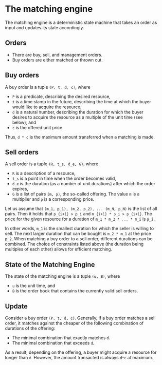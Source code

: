 # The matching engine

The matching engine is a deterministic state machine that takes an order as
input and updates its state accordingly.

## Orders

* There are buy, sell, and management orders.
* Buy orders are either matched or thrown out.

## Buy orders

A buy order is a tuple `(P, t, d, c)`, where

* `P` is a predicate, describing the desired resource,
* `t` is a time stamp in the future, describing the time at which the buyer
  would like to acquire the resource,
* `d` is a natural number, describing the duration for which the buyer desires
  to acquire the resource as a multiple of the unit time (see below), and
* `c` is the offered unit price.

Thus, `d * c` is the maximum amount transferred when a matching is made.

## Sell orders

A sell order is a tuple `(R, t_s, d_e, G)`, where

* `R` is a description of a resource,
* `t_s` is a point in time when the order becomes valid,
* `d_e` is the duration (as a number of unit durations) after which the order
  expires,
* `G` is a list of pairs `(m, p)`, the so-called offering. The value `m` is a
  multiplier and `p` is a corresponding price.

Let us assume that `(m_1, p_1), (m_2, p_2), ... (m_N, p_N)` is the list of all
pairs. Then it holds that `p_{i+1} > p_i` and `m_{i+1} * p_i > p_{i+1}`. The
price for the given resource for a duration of `m_1 * m_2 * ... * m_i` is `p_i`.

In other words, `m_1` is the smallest duration for which the seller is willing
to sell. The next larger duration that can be bought is `m_2 * m_1` at the price
`p_2`. When matching a buy order to a sell order, different durations can be
combined. The choice of constraints listed above (the duration being multiples
of each other) allows for efficient matching.

## State of the Matching Engine

The state of the matching engine is a tuple `(u, B)`, where

* `u` is the unit time, and
* `B` is the order book that contains the currently valid sell orders.

## Update

Consider a buy order `(P, t, d, c)`. Generally, if a buy order matches a sell
order, it matches against the cheaper of the following combination of durations
of the offering:

* The minimal combination that exactly matches `d`.
* The minimal combination that exceeds `d`.

As a result, depending on the offering, a buyer might acquire a resource for
longer than `d`. However, the amount transacted is always `d*c` at maximum.
